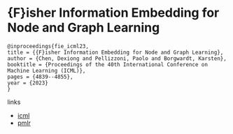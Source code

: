 # {F}isher Information Embedding for Node and Graph Learning

```
@inproceedings{fie_icml23,
title = {{F}isher Information Embedding for Node and Graph Learning},
author = {Chen, Dexiong and Pellizzoni, Paolo and Borgwardt, Karsten},
booktitle = {Proceedings of the 40th International Conference on Machine Learning (ICML)},
pages = {4839--4855},
year = {2023}
}
```

links
- [icml](https://icml.cc/Conferences/2023/Schedule?showEvent=23849)
- [pmlr](https://proceedings.mlr.press/v202/chen23u.html)
